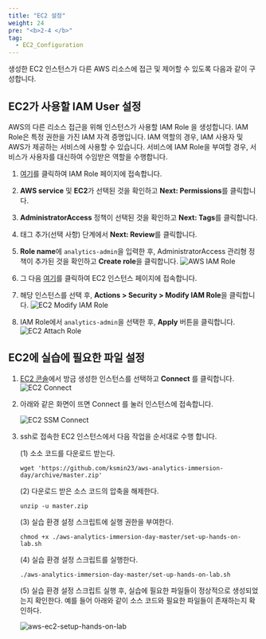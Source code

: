 ```yaml
---
title: "EC2 설정"
weight: 24
pre: "<b>2-4 </b>"
tag:
  - EC2_Configuration
---
```


생성한 EC2 인스턴스가 다른 AWS 리소스에 접근 및 제어할 수 있도록 다음과 같이 구성합니다.

## EC2가 사용할 IAM User 설정
AWS의 다른 리소스 접근을 위해 인스턴스가 사용할 IAM Role 을 생성합니다. IAM Role은 특정 권한을 가진 IAM 자격 증명입니다. IAM 역할의 경우, IAM 사용자 및 AWS가 제공하는 서비스에 사용할 수 있습니다. 서비스에 IAM Role을 부여할 경우, 서비스가 사용자를 대신하여 수임받은 역할을 수행합니다. 

1. [여기](https://console.aws.amazon.com/iam/home#/roles$new?step=type&commonUseCase=EC2%2BEC2&selectedUseCase=EC2&policies=arn:aws:iam::aws:policy%2FAdministratorAccess)를 클릭하여 IAM Role 페이지에 접속합니다.
2. **AWS service** 및 **EC2**가 선택된 것을 확인하고 **Next: Permissions**를 클릭합니다.
3. **AdministratorAccess** 정책이 선택된 것을 확인하고 **Next: Tags**를 클릭합니다.
4. 태그 추가(선택 사항) 단계에서 **Next: Review**를 클릭합니다.
5. **Role name**에 `analytics-admin`을 입력한 후, AdministratorAccess 관리형 정책이 추가된 것을 확인하고 **Create role**을 클릭합니다.
![AWS IAM Role](/analytics-on-aws/images/iam-role.png)

1. 그 다음 [여기](https://console.aws.amazon.com/ec2/v2/home#Instances:instanceState=running)를 클릭하여 EC2 인스턴스 페이지에 접속합니다.
2. 해당 인스턴스를 선택 후, **Actions > Security > Modify IAM Role**을 클릭합니다.
![EC2 Modify IAM Role](/analytics-on-aws/images/ec2-modify-iam-role.png)
1. IAM Role에서 `analytics-admin`을 선택한 후, **Apply** 버튼을 클릭합니다.
![EC2 Attach Role](/analytics-on-aws/images/ec2-role.png)

## EC2에 실습에 필요한 파일 설정
1. [EC2 콘솔](https://console.aws.amazon.com/ec2/v2/home#Instances:instanceState=running)에서 방금 생성한 인스턴스를 선택하고 **Connect** 를 클릭합니다.
    ![EC2 Connect](/analytics-on-aws/images/ec2-connect.png)

2. 아래와 같은 화면이 뜨면 Connect 를 눌러 인스턴스에 접속합니다. 

    ![EC2 SSM Connect](/analytics-on-aws/images/ec2-ssm.png)

3. ssh로 접속한 EC2 인스턴스에서 다음 작업을 순서대로 수행 합니다.

    (1) 소소 코드를 다운로드 받는다. 
    ```shell script
    wget 'https://github.com/ksmin23/aws-analytics-immersion-day/archive/master.zip'
    ```
    (2) 다운로드 받은 소스 코드의 압축을 해제한다.
    ```shell script
    unzip -u master.zip
    ```
    (3) 실습 환경 설정 스크립트에 실행 권한을 부여한다.
    ```shell script
    chmod +x ./aws-analytics-immersion-day-master/set-up-hands-on-lab.sh
    ```
    (4) 실습 환경 설정 스크립트를 실행한다.
    ```shell script
    ./aws-analytics-immersion-day-master/set-up-hands-on-lab.sh
    ```
    (5) 실습 환경 설정 스크립트 실행 후, 실습에 필요한 파일들이 정상적으로 생성되었는지 확인한다. 
    예를 들어 아래와 같이 소스 코드와 필요한 파일들이 존재하는지 확인하다.
    
    ![aws-ec2-setup-hands-on-lab](/analytics-on-aws/images/aws-ec2-setup-hands-on-lab.png)

